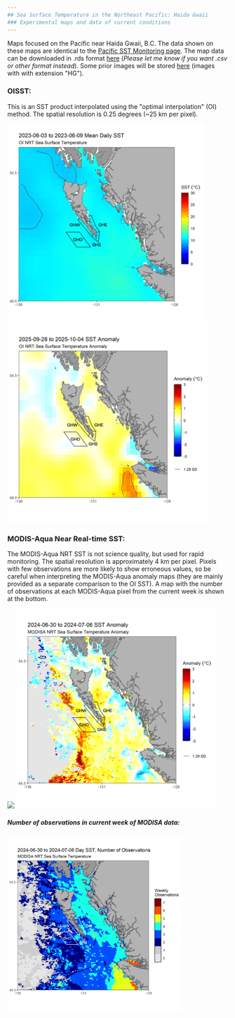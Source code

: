 ```yaml
---
## Sea Surface Temperature in the Northeast Pacific: Haida Gwaii
### Experimental maps and data of current conditions
---
```


Maps focused on the Pacific near Haida Gwaii, B.C. The data shown on these maps are identical to the [Pacific SST Monitoring page](https://github.com/BIO-RSG/Pacific_SST_NRT_Monitoring/). The map data can be downloaded in .rds format [here](https://github.com/BIO-RSG/Pacific_SST_NRT_Monitoring/tree/main/data) (*Please let me know if you want .csv or other format instead*).
Some prior images will be stored [here](https://github.com/BIO-RSG/Pacific_SST_NRT_Monitoring/tree/main/figures/Haida_Gwaii) (images with with extension "HG").

### OISST:

This is an SST product interpolated using the "optimal interpolation" (OI) method. The spatial resolution is 0.25 degrees (~25 km per pixel).

<img src="../figures/current/SST_OI_7-day_rollingavg_HG.png" width="450" /> <img src="../figures/Haida_Gwaii/SST_OI_7-day_rollingavg_anom_HG.png" width="455" />

### MODIS-Aqua Near Real-time SST:

The MODIS-Aqua NRT SST is not science quality, but used for rapid monitoring. The spatial resolution is approximately 4 km per pixel.
Pixels with few observations are more likely to show erroneous values, so be careful when interpreting the MODIS-Aqua anomaly maps (they are mainly provided as a separate comparison to the OI SST). A map with the number of observations at each MODIS-Aqua pixel from the current week is shown at the bottom.

<img src="../../figures/Haida_Gwaii/SST_MODISA_7-day_rollingavg_HG.png" width="450" /> <img src="../figures/Haida_Gwaii/SST_MODISA_7-day_rollingavg_anom_HG.png" width="455" /> 

##### Number of observations in current week of MODISA data:

<img src="../figures/Haida_Gwaii/SST_MODISA_7-day_rollingavg_n_HG.png" width="400" /> 
